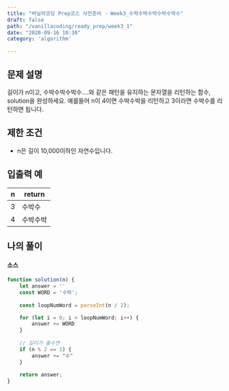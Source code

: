```yaml
---
title: "바닐라코딩 Prep코스 사전준비 - Week3_수박수박수박수박수박수"
draft: false
path: "/vanillacoding/ready_prep/week3_1"
date: "2020-09-16 10:30"
category: 'algorithm'

---
```


## 문제 설명

길이가 n이고, 수박수박수박수....와 같은 패턴을 유지하는 문자열을 리턴하는 함수, solution을 완성하세요. 예를들어 n이 4이면 수박수박을 리턴하고 3이라면 수박수를 리턴하면 됩니다.

## 제한 조건

- n은 길이 10,000이하인 자연수입니다.

## 입출력 예

| n    | return   |
| ---- | -------- |
| 3    | 수박수   |
| 4    | 수박수박 |

## 나의 풀이

#### 소스

```javascript
function solution(n) {
    let answer = ''
    const WORD = '수박';
    
    const loopNumWord = parseInt(n / 2);

    for (let i = 0; i < loopNumWord; i++) {
        answer += WORD
    }
    
    // 길이가 홀수면
    if (n % 2 == 1) {
        answer += "수"
    }
    
    return answer;
}
```

